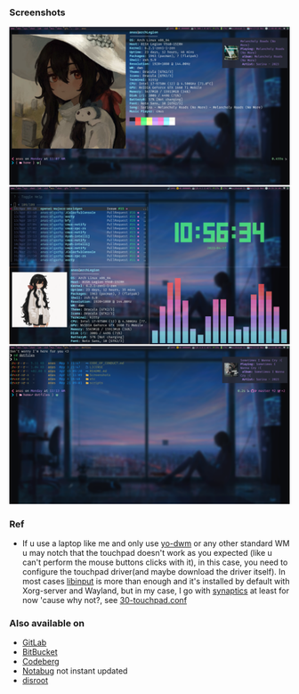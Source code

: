 ### Screenshots 
![](./Screenshots/zsh-neofetch-kitty-cmus-notify-v0.3.png)
![](./Screenshots/zsh-neofetch-kitty-cava-tty_clock-v0.3.png)
![](./Screenshots/zsh-kitty-v0.3.png)

### Ref
* If u use a laptop like me and only use [yo-dwm](https://github.com/anas-elgarhy/yo-dwm) or any other standard WM u may notch that the touchpad doesn't work as you expected (like u can't perform the mouse buttons clicks with it), in this case, you need to configure the touchpad driver(and maybe download the driver itself). In most cases [libinput](https://wiki.archlinux.org/title/Libinput) is more than enough and it's installed by default with Xorg-server and Wayland, but in my case, I go with [synaptics](https://wiki.archlinux.org/title/Touchpad_Synaptics#Natural_scrolling) at least for now 'cause why not?, see [30-touchpad.conf](./etc/X11/xorg.conf.d/30-touchpad.conf)

### Also available on
* [GitLab](https://gitlab.com/Anas-Elgarhy/dotfiles)
* [BitBucket](https://bitbucket.org/anas_elgarhy/dotfiles)
* [Codeberg](https://codeberg.org/anas-elgarhy/dotfiles)
* [Notabug](https://notabug.org/anas-elgarhy/dotfiles) not instant updated
* [disroot](https://git.disroot.org/anas-elgarhy/dotfiles)
